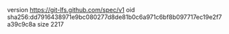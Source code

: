 version https://git-lfs.github.com/spec/v1
oid sha256:dd7916438971e9bc080277d8de81b0c6a971c6bf8b097717ec19e2f7a39c9c8a
size 2217
